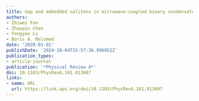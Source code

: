 ```yaml
---
title: Gap and embedded solitons in microwave-coupled binary condensates
authors:
- Zhiwei Fan
- Zhaopin Chen
- Yongyao Li
- Boris A. Malomed
date: '2020-01-01'
publishDate: '2024-10-04T15:57:36.996952Z'
publication_types:
- article-journal
publication: '*Physical Review A*'
doi: 10.1103/PhysRevA.101.013607
links:
- name: URL
  url: https://link.aps.org/doi/10.1103/PhysRevA.101.013607
---
```

